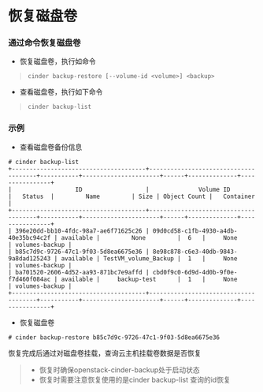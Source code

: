 # 恢复磁盘卷

### 通过命令恢复磁盘卷

*  恢复磁盘卷，执行如命令

> ```cinder backup-restore [--volume-id <volume>] <backup>```

* 查看磁盘卷，执行如下命令

> ```cinder backup-list```


### 示例

* 查看磁盘卷备份信息

```
# cinder backup-list
+--------------------------------------+--------------------------------------+-----------+----------------------+------+--------------+----------------+
|                  ID                  |              Volume ID               |   Status  |         Name         | Size | Object Count |   Container    |
+--------------------------------------+--------------------------------------+-----------+----------------------+------+--------------+----------------+
| 396e20dd-bb10-4fdc-98a7-ae6f71625c26 | 09d0cd58-c1fb-4930-a4db-40e35bc94c2f | available |         None         |  6   |     None     | volumes-backup |
| b85c7d9c-9726-47c1-9f03-5d8ea6675e36 | 8e98c878-c6e3-40db-9843-9a8dad125243 | available | TestVM_volume_Backup |  1   |     None     | volumes-backup |
| ba701520-2606-4d52-aa93-871bc7e9affd | cbd0f9c0-6d9d-4d0b-9f0e-f7d460f084ac | available |     backup-test      |  1   |     None     | volumes-backup |
+--------------------------------------+--------------------------------------+-----------+----------------------+------+--------------+----------------+
```

* 恢复磁盘卷

```
# cinder backup-restore b85c7d9c-9726-47c1-9f03-5d8ea6675e36
```

恢复完成后通过对磁盘卷挂载，查询云主机挂载卷数据是否恢复
> * 恢复时确保openstack-cinder-backup处于启动状态
> * 恢复时需要注意恢复使用的是cinder backup-list 查询的id恢复

